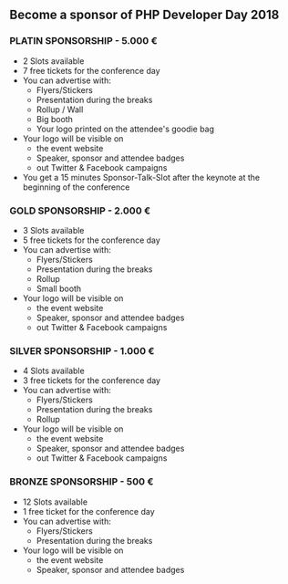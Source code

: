 ## Become a sponsor of PHP Developer Day 2018

<a name="platin"></a>
### PLATIN SPONSORSHIP - 5.000 €

- 2 Slots available
- 7 free tickets for the conference day
- You can advertise with: 
    - Flyers/Stickers 
    - Presentation during the breaks
    - Rollup / Wall
    - Big booth 
    - Your logo printed on the attendee's goodie bag
- Your logo will be visible on 
    - the event website 
    - Speaker, sponsor and attendee badges
    - out Twitter & Facebook campaigns
- You get a 15 minutes Sponsor-Talk-Slot after the keynote at the beginning of the conference

<a name="gold"></a>
### GOLD SPONSORSHIP - 2.000 €

- 3 Slots available
- 5 free tickets for the conference day
- You can advertise with: 
    - Flyers/Stickers 
    - Presentation during the breaks
    - Rollup
    - Small booth 
- Your logo will be visible on 
    - the event website 
    - Speaker, sponsor and attendee badges
    - out Twitter & Facebook campaigns

<a name="silver"></a>
### SILVER SPONSORSHIP - 1.000 €

- 4 Slots available
- 3 free tickets for the conference day
- You can advertise with: 
    - Flyers/Stickers 
    - Presentation during the breaks
    - Rollup 
- Your logo will be visible on 
    - the event website 
    - Speaker, sponsor and attendee badges
    - out Twitter & Facebook campaigns

<a name="bronze"></a>
### BRONZE SPONSORSHIP - 500 €

- 12 Slots available
- 1 free ticket for the conference day
- You can advertise with: 
    - Flyers/Stickers 
    - Presentation during the breaks
- Your logo will be visible on 
    - the event website 
    - Speaker, sponsor and attendee badges
